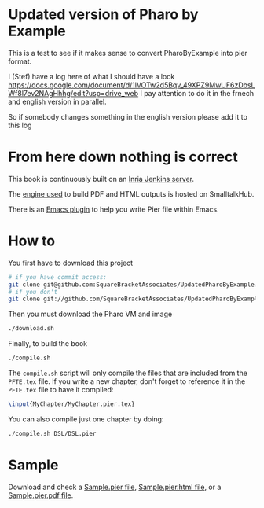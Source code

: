 Updated version of Pharo by Example
==========================================
This is a test to see if it makes sense to convert PharoByExample into pier format.

I (Stef) have a log here of what I should have a look
	https://docs.google.com/document/d/1lVOTw2d5Bqv_49XPZ9MwUF6zDbsLWf8l7ev2NAgHhhg/edit?usp=drive_web
I pay attention to do it in the frnech and english version in parallel.

So if somebody changes something in the english version please add it to this log

From here down nothing is correct
==========================================


This book is continuously built on an [Inria Jenkins server](https://ci.inria.fr/pharo-contribution/job/UpdatedPharoByExample/).

The [engine used](http://www.smalltalkhub.com/#!/~DamienCassou/Pier-Gutemberg) to build PDF and HTML outputs is hosted on
SmalltalkHub.

There is an [Emacs plugin](https://github.com/DamienCassou/pier-cl) to help you write Pier file within Emacs.

How to
======

You first have to download this project

```bash
# if you have commit access:
git clone git@github.com:SquareBracketAssociates/UpdatedPharoByExample.git
# if you don't
git clone git://github.com/SquareBracketAssociates/UpdatedPharoByExample.git
```

Then you must download the Pharo VM and image

```bash
./download.sh
```

Finally, to build the book

```bash
./compile.sh
```

The `compile.sh` script will only compile the files that are included
from the `PFTE.tex` file. If you write a new chapter, don't forget to
reference it in the `PFTE.tex` file to have it compiled:

```latex
\input{MyChapter/MyChapter.pier.tex}
```

You can also compile just one chapter by doing:

```bash
./compile.sh DSL/DSL.pier
```

Sample
======

Download and check a [Sample.pier file](https://github.com/DamienCassou/pier-cl/blob/master/Sample.pier), [Sample.pier.html file](https://github.com/DamienCassou/pier-cl/blob/master/Sample.pier.html?raw=true), or a [Sample.pier.pdf file](https://github.com/DamienCassou/pier-cl/blob/master/Sample.pier.pdf?raw=true).
